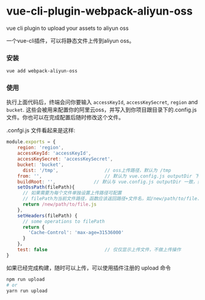 # vue-cli-plugin-webpack-aliyun-oss

vue cli plugin to upload your assets to aliyun oss

一个vue-cli插件，可以将静态文件上传到aliyun oss。



### 安装

```sh
vue add webpack-aliyun-oss
```



### 使用

执行上面代码后，终端会问你要输入 `accessKeyId`, `accessKeySecret`, `region` and  `bucket`. 这些会被用来配置你的阿里云oss，并写入到你项目跟目录下的.config.js文件。你也可以在完成配置后随时修改这个文件。



.confgi.js 文件看起来是这样:

```js
module.exports = {
    region: 'region',
    accessKeyId: 'accessKeyId',
    accessKeySecret: 'accessKeySecret',
    bucket: 'bucket',
	  dist: '/tmp', 				// oss上传路径，默认为 /tmp
  	from: '', 						// 默认为 vue.config.js outputDir 下的所有文件
  	buildRoot: '', 				// 默认与 vue.config.js outputDir 一致，如果设置setOssPath，此项可忽略
  	setOssPath(filePath){
      // 如果需要为每个文件单独设置上传路径可配置
      // filePath为当前文件路径，函数应该返回路径+文件名，如/new/path/to/file.js，则最终上传路径为 /tmp/new/path/to/file.js，其中/tmp来自于dist
      return /new/path/to/file.js
    },
  	setHeaders(filePath) {
      // some operations to filePath
      return {
        'Cache-Control': 'max-age=31536000'
      }
    }，
  	test: false 					// 仅仅显示上传文件，不做上传操作
}
```



如果已经完成构建，随时可以上传，可以使用插件注册的 upload 命令

```sh
npm run upload
# or
yarn run upload
```

